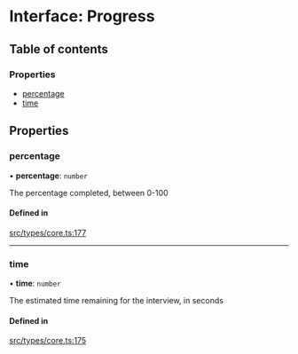 # Interface: Progress

## Table of contents

### Properties

- [percentage](../wiki/Progress#percentage)
- [time](../wiki/Progress#time)

## Properties

### percentage

• **percentage**: `number`

The percentage completed, between 0-100

#### Defined in

[src/types/core.ts:177](https://github.com/decisively-io/interview-sdk/blob/7ff582e2e1b882fdedb5de2863fed60488554378/src/types/core.ts#L177)

___

### time

• **time**: `number`

The estimated time remaining for the interview, in seconds

#### Defined in

[src/types/core.ts:175](https://github.com/decisively-io/interview-sdk/blob/7ff582e2e1b882fdedb5de2863fed60488554378/src/types/core.ts#L175)
